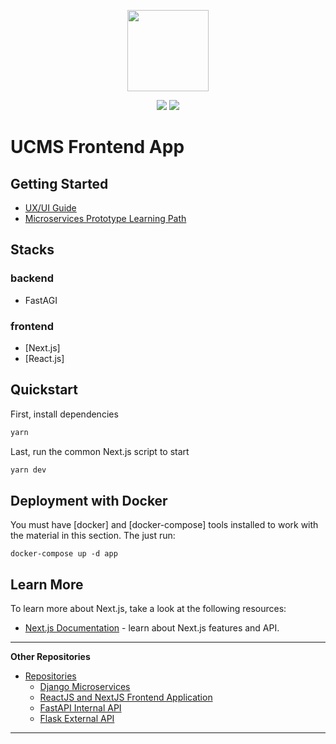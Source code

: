 <p align="center">
    <img src="https://www.sba.gov/brand/assets/sba/img/pages/logo/variations-horizontal-one-color-reversed.svg" height="130">
</p>
<p align="center">
    <a href="https://nextjs.org/" alt="NextJS">
        <img src="https://img.shields.io/badge/next%20js-000000?style=for-the-badge&logo=nextdotjs&logoColor=white" /></a>
    <a href="https://react.dev/" alt="ReactJS">
        <img src="https://img.shields.io/badge/React-20232A?style=for-the-badge&logo=react&logoColor=61DAFB" /></a>
</p>

# UCMS Frontend App

## Getting Started
- [UX/UI Guide](https://github.com/USSBA/ucms-developers/tree/UX-UI-CX)
- [Microservices Prototype Learning Path](https://github.com/USSBA/ucms-developers/tree/learning-paths/ms_prototype)

## Stacks

### backend

- FastAGI

### frontend

- [Next.js]
- [React.js]

## Quickstart
First, install dependencies

```bash
yarn
```
Last, run the common Next.js script to start

```bash
yarn dev
```

## Deployment with Docker
You must have [docker] and [docker-compose] tools installed to work with the material in this section. The just run:

```
docker-compose up -d app
```

## Learn More

To learn more about Next.js, take a look at the following resources:

- [Next.js Documentation](https://nextjs.org/docs) - learn about Next.js features and API.

---

**Other Repositories**

<div id="user-content-toc">
  <ul>
    <li><a href="#1-for-the-developer">Repositories</a>
      <ul>
        <li><a href="https://github.com/USSBA/ucms-backend-app">Django Microservices</a></li>
        <li><a href="https://github.com/USSBA/ucms-wfe-app">ReactJS and NextJS Frontend Application</a></li>
        <li><a href="https://github.com/USSBA/ucms-internal-api">FastAPI Internal API</a></li>
        <li><a href="https://github.com/USSBA/ucms-external-api">Flask External API</a></li>
        </li>
      </ul>
    </li>
  </ul>
</div>

---

<!--  Create .env.local file for Okta Authentication - valid for 30 days

// .env.local
OKTA_OAUTH2_CLIENT_ID="0oafiethqhceYykDl5d7"
OKTA_OAUTH2_CLIENT_SECRET="mqrjSyyjMK4vIx7O7UCFHom_qtcpOvUNxi3dYram9TJa-3ImsS39GQuZr_fzDfuk"
OKTA_OAUTH2_ISSUER="https://dev-76475091.okta.com/oauth2/default"
NEXTAUTH_URL=http://localhost:8080
SECRET=EBD5AA96E7CCEF4C41CF7442C41CC 

--------------------------------------------------
 > Setps to Create a Okta .env File 
 
okta apps create

Create your app with okta apps create
1.Take the default app name or rename if you would like
2.Choose the Web option for the Type of Application
3.Choose Other for the Framework of Application
4.Redirect URI: http://localhost:8080/api/auth/callback/okta
5.Logout Redirect URI: http://localhost:8080

Reference:
https://thetombomb.com/posts/nextjs-nextauth-okta

-->
